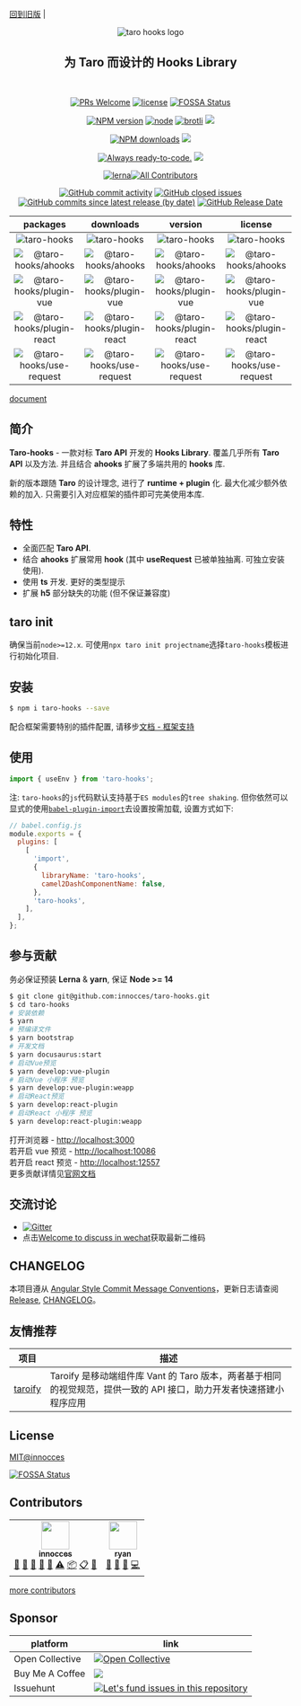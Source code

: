 [回到旧版](https://github.com/innocces/taro-hooks/tree/main) |

<div align="center">
  <img src="https://cdn.jsdelivr.net/gh/innocces/DrawingBed/2021-8-16/1629044969573-hook.png" alt="taro hooks logo"/>

## 为 **Taro** 而设计的 **Hooks Library**

  <br />

[![PRs Welcome][image-10]][8] [![license][image-4]][2] [![FOSSA Status][image-12]][10]

[![NPM version][image-1]][1] [![node][image-3]][2] [![brotli][image-21]][15] [![][image-22]][15]

[![NPM downloads][image-2]][2] [![][image-23]][16]

[![Always ready-to-code.][image-5]][3] [![][image-7]][5]

[![lerna][image-11]][9]<!-- ALL-CONTRIBUTORS-BADGE:START - Do not remove or modify this section -->[![All Contributors](https://img.shields.io/badge/all_contributors-2-orange.svg?style=for-the-badge)](#contributors-)

  <!-- ALL-CONTRIBUTORS-BADGE:END -->

[![GitHub commit activity][image-16]][13] [![GitHub closed issues][image-17]][13] [![GitHub commits since latest release (by date)][image-18]][13] [![GitHub Release Date][image-19]][13]

|                                                          packages                                                           |                                                  downloads                                                  |                                                version                                                 |                                                license                                                 |
| :-------------------------------------------------------------------------------------------------------------------------: | :---------------------------------------------------------------------------------------------------------: | :----------------------------------------------------------------------------------------------------: | :----------------------------------------------------------------------------------------------------: |
|                 ![taro-hooks](https://img.shields.io/badge/taro--hooks-pkg-blueviolet?style=for-the-badge)                  |               ![taro-hooks](https://img.shields.io/npm/dm/taro-hooks.svg?style=for-the-badge)               |               ![taro-hooks](https://img.shields.io/npm/v/taro-hooks?style=for-the-badge)               |               ![taro-hooks](https://img.shields.io/npm/l/taro-hooks?style=for-the-badge)               |
|       ![@taro-hooks/ahooks](https://img.shields.io/badge/%40taro--hooks%2Fahooks-pkg-blueviolet?style=for-the-badge)        |       ![@taro-hooks/ahooks](https://img.shields.io/npm/dm/@taro-hooks/ahooks.svg?style=for-the-badge)       |       ![@taro-hooks/ahooks](https://img.shields.io/npm/v/@taro-hooks/ahooks?style=for-the-badge)       |       ![@taro-hooks/ahooks](https://img.shields.io/npm/l/@taro-hooks/ahooks?style=for-the-badge)       |
|   ![@taro-hooks/plugin-vue](https://img.shields.io/badge/%40taro--hooks%2Fplugin--vue-pkg-blueviolet?style=for-the-badge)   |   ![@taro-hooks/plugin-vue](https://img.shields.io/npm/dm/@taro-hooks/plugin-vue.svg?style=for-the-badge)   |   ![@taro-hooks/plugin-vue](https://img.shields.io/npm/v/@taro-hooks/plugin-vue?style=for-the-badge)   |   ![@taro-hooks/plugin-vue](https://img.shields.io/npm/l/@taro-hooks/plugin-vue?style=for-the-badge)   |
| ![@taro-hooks/plugin-react](https://img.shields.io/badge/%40taro--hooks%2Fplugin--react-pkg-blueviolet?style=for-the-badge) | ![@taro-hooks/plugin-react](https://img.shields.io/npm/dm/@taro-hooks/plugin-react.svg?style=for-the-badge) | ![@taro-hooks/plugin-react](https://img.shields.io/npm/v/@taro-hooks/plugin-react?style=for-the-badge) | ![@taro-hooks/plugin-react](https://img.shields.io/npm/l/@taro-hooks/plugin-react?style=for-the-badge) |
|  ![@taro-hooks/use-request](https://img.shields.io/badge/%40taro--hooks%2Fuse--request-pkg-blueviolet?style=for-the-badge)  |  ![@taro-hooks/use-request](https://img.shields.io/npm/dm/@taro-hooks/use-request.svg?style=for-the-badge)  |  ![@taro-hooks/use-request](https://img.shields.io/npm/v/@taro-hooks/use-request?style=for-the-badge)  |  ![@taro-hooks/use-request](https://img.shields.io/npm/l/@taro-hooks/use-request?style=for-the-badge)  |

</div>

[document](https://next-version-taro-hooks.vercel.app)

## 简介

**Taro-hooks** - 一款对标 **Taro API** 开发的 **Hooks Library**. 覆盖几乎所有 **Taro API** 以及方法. 并且结合 **ahooks** 扩展了多端共用的 **hooks** 库.

新的版本跟随 **Taro** 的设计理念, 进行了 **runtime + plugin** 化. 最大化减少额外依赖的加入. 只需要引入对应框架的插件即可完美使用本库.

## 特性

- 全面匹配 **Taro API**.
- 结合 **ahooks** 扩展常用 **hook** (其中 **useRequest** 已被单独抽离. 可独立安装使用).
- 使用 **ts** 开发. 更好的类型提示
- 扩展 **h5** 部分缺失的功能 (但不保证兼容度)

## taro init

确保当前`node>=12.x`. 可使用`npx taro init projectname`选择`taro-hooks`模板进行初始化项目.

## 安装

```bash
$ npm i taro-hooks --save
```

配合框架需要特别的插件配置, 请移步[文档 - 框架支持](https://next-version-taro-hooks.vercel.app/site/docs/intro#%E6%A1%86%E6%9E%B6%E6%94%AF%E6%8C%81)

## 使用

```jsx
import { useEnv } from 'taro-hooks';
```

注: `taro-hooks`的`js`代码默认支持基于`ES modules`的`tree shaking`. 但你依然可以显式的使用[`babel-plugin-import`](https://github.com/ant-design/babel-plugin-import)去设置按需加载, 设置方式如下:

```js
// babel.config.js
module.exports = {
  plugins: [
    [
      'import',
      {
        libraryName: 'taro-hooks',
        camel2DashComponentName: false,
      },
      'taro-hooks',
    ],
  ],
};
```

## 参与贡献

务必保证预装 **Lerna** & **yarn**, 保证 **Node >= 14**

```bash
$ git clone git@github.com:innocces/taro-hooks.git
$ cd taro-hooks
# 安装依赖
$ yarn
# 预编译文件
$ yarn bootstrap
# 开发文档
$ yarn docusaurus:start
# 启动Vue预览
$ yarn develop:vue-plugin
# 启动Vue 小程序 预览
$ yarn develop:vue-plugin:weapp
# 启动React预览
$ yarn develop:react-plugin
# 启动React 小程序 预览
$ yarn develop:react-plugin:weapp
```

打开浏览器 - [http://localhost:3000](http://localhost:3000)  
若开启 vue 预览 - [http://localhost:10086](http://0.0.0.0:10086)  
若开启 react 预览 - [http://localhost:12557](http://localhost:12557)  
更多贡献详情见[官网文档](https://next-version-taro-hooks.vercel.app)

## 交流讨论

- [![Gitter](https://img.shields.io/badge/chat-on%20gitter-blueviolet?style=for-the-badge)](https://gitter.im/hooks/community?utm_source=badge&utm_medium=badge&utm_campaign=pr-badge&utm_content=body_badge)
- 点击[Welcome to discuss in wechat](https://github.com/innocces/taro-hooks/issues/12)获取最新二维码

## CHANGELOG

本项目遵从 [Angular Style Commit Message Conventions](https://gist.github.com/stephenparish/9941e89d80e2bc58a153)，更新日志请查阅 [Release](https://github.com/innocces/taro-hooks/releases), [CHANGELOG](https://github.com/innocces/taro-hooks/blob/main/CHANGELOG.md)。

## 友情推荐

| 项目                                              | 描述                                                                                                                |
| ------------------------------------------------- | ------------------------------------------------------------------------------------------------------------------- |
| [taroify](https://github.com/mallfoundry/taroify) | Taroify 是移动端组件库 Vant 的 Taro 版本，两者基于相同的视觉规范，提供一致的 API 接口，助力开发者快速搭建小程序应用 |

## License

[MIT@innocces](https://github.com/innocces/taro-hooks/blob/next/LICENSE)

[![FOSSA Status][image-13]][11]

## Contributors

<!-- ALL-CONTRIBUTORS-LIST:START - Do not remove or modify this section -->
<!-- prettier-ignore-start -->
<!-- markdownlint-disable -->
<table>
  <tr>
    <td align="center"><a href="https://github.com/innocces"><img src="https://avatars.githubusercontent.com/u/38065966?s=60&v=4?s=50" width="50px;" alt=""/><br /><sub><b>innocces</b></sub></a><br /><a href="#question-innocces" title="Answering Questions">💬</a> <a href="https://github.com/innocces/taro-hooks/commits?author=innocces" title="Documentation">📖</a> <a href="https://github.com/innocces/taro-hooks/pulls?q=is%3Apr+reviewed-by%3Ainnocces" title="Reviewed Pull Requests">👀</a> <a href="#talk-innocces" title="Talks">📢</a> <a href="#ideas-innocces" title="Ideas, Planning, & Feedback">🤔</a> <a href="https://github.com/innocces/taro-hooks/commits?author=innocces" title="Tests">⚠️</a> <a href="#platform-innocces" title="Packaging/porting to new platform">📦</a> <a href="#eventOrganizing-innocces" title="Event Organizing">📋</a> <a href="#design-innocces" title="Design">🎨</a></td>
    <td align="center"><a href="https://github.com/ryan-117"><img src="https://avatars.githubusercontent.com/u/24773896?v=4?s=50" width="50px;" alt=""/><br /><sub><b>ryan</b></sub></a><br /><a href="https://github.com/innocces/taro-hooks/commits?author=ryan-117" title="Documentation">📖</a> <a href="#talk-ryan-117" title="Talks">📢</a> <a href="#ideas-ryan-117" title="Ideas, Planning, & Feedback">🤔</a> <a href="https://github.com/innocces/taro-hooks/commits?author=ryan-117" title="Code">💻</a></td>
  </tr>
</table>

<!-- markdownlint-restore -->
<!-- prettier-ignore-end -->

<!-- ALL-CONTRIBUTORS-LIST:END -->

[more contributors](https://github.com/innocces/taro-hooks/blob/main/CONTRIBUTORS.md)

## Sponsor

| platform        | link                                                                                                                                                                                                                                                                       |
| --------------- | -------------------------------------------------------------------------------------------------------------------------------------------------------------------------------------------------------------------------------------------------------------------------- |
| Open Collective | [![Open Collective](https://opencollective.com/taro-hooks/tiers/sponsor.svg)](https://opencollective.com/taro-hooks)                                                                                                                                                       |
| Buy Me A Coffee | <a href="https://www.buymeacoffee.com/innocces" target="_blank"><img src="https://img.buymeacoffee.com/button-api/?text=Buy me a coffee 🎉&emoji=&slug=innocces&button_colour=BD5FFF&font_colour=ffffff&font_family=Comic&outline_colour=000000&coffee_colour=FFDD00"></a> |
| Issuehunt       | [![Let's fund issues in this repository](https://issuehunt.io/static/embed/issuehunt-button-v1.svg)](https://issuehunt.io/repos/379632117)                                                                                                                                 |

[1]: https://www.npmjs.com/package/taro-hooks
[2]: https://npmjs.org/package/taro-hooks
[3]: https://gitpod.io/#https://github.com/innocces/taro-hooks
[4]: https://github.com/umijs/dumi
[5]: https://codecov.io/gh/innocces/taro-hooks
[6]: https://app.netlify.com/sites/taro-hooks/deploys
[7]: https://www.npmjs.com/package/father-build
[8]: http://makeapullrequest.com
[9]: https://lerna.js.org/
[10]: https://app.fossa.com/projects/git%2Bgithub.com%2Finnocces%2Ftaro-hooks?ref=badge_shield
[11]: https://app.fossa.com/projects/git%2Bgithub.com%2Finnocces%2Ftaro-hooks?ref=badge_large
[12]: https://gitee.com/inocces/taro-hooks
[13]: https://github.com/innocces/taro-hooks
[14]: https://packagephobia.now.sh/result?p=taro-hooks
[15]: https://bundlephobia.com/result?p=taro-hooks
[16]: https://www.jsdelivr.com/package/npm/taro-hooks
[image-1]: https://img.shields.io/npm/v/taro-hooks.svg?style=for-the-badge
[image-2]: https://img.shields.io/npm/dm/taro-hooks.svg?style=for-the-badge
[image-3]: https://img.shields.io/node/v/taro-hooks.svg?style=for-the-badge
[image-4]: https://img.shields.io/npm/l/taro-hooks.svg?style=for-the-badge
[image-5]: https://img.shields.io/badge/Gitpod-ready--to--code-908a85?logo=gitpod&style=for-the-badge
[image-7]: https://img.shields.io/codecov/c/gh/innocces/taro-hooks?style=for-the-badge
[image-10]: https://img.shields.io/badge/PRs-welcome-brightgreen.svg?style=for-the-badge
[image-11]: https://img.shields.io/badge/maintained%20with-lerna-cc00ff.svg?style=for-the-badge
[image-12]: https://app.fossa.com/api/projects/git%2Bgithub.com%2Finnocces%2Ftaro-hooks.svg
[image-13]: https://app.fossa.com/api/projects/git%2Bgithub.com%2Finnocces%2Ftaro-hooks.svg?type=large
[image-14]: https://img.shields.io/badge/all_contributors-13-orange.svg?style=for-the-badge
[image-15]: https://gitee.com/inocces/taro-hooks/widgets/widget_card.svg?colors=4183c4,ffffff,ffffff,e3e9ed,666666,9b9b9b&style=for-the-badge
[image-16]: https://img.shields.io/github/commit-activity/y/innocces/taro-hooks/next?style=for-the-badge
[image-17]: https://img.shields.io/github/issues-closed/innocces/taro-hooks?style=for-the-badge
[image-18]: https://img.shields.io/github/commits-since/innocces/taro-hooks/latest/next?style=for-the-badge
[image-19]: https://img.shields.io/github/release-date/innocces/taro-hooks?style=for-the-badge
[image-20]: https://img.shields.io/packagephobia/install/taro-hooks
[image-21]: https://img.shields.io/bundlephobia/minzip/taro-hooks?style=for-the-badge
[image-22]: https://img.shields.io/badge/tree--shaking-support-blue?style=for-the-badge
[image-23]: https://img.shields.io/jsdelivr/npm/hm/taro-hooks?style=for-the-badge
[image-24]: https://img.shields.io/jsdelivr/v/npm/taro-hooks
[image-25]: https://gitee.com/inocces/taro-hooks/badge/star.svg
[image-26]: https://img.shields.io/github/stars/innocces/taro-hooks?style=for-the-badge&logo=GitHub

